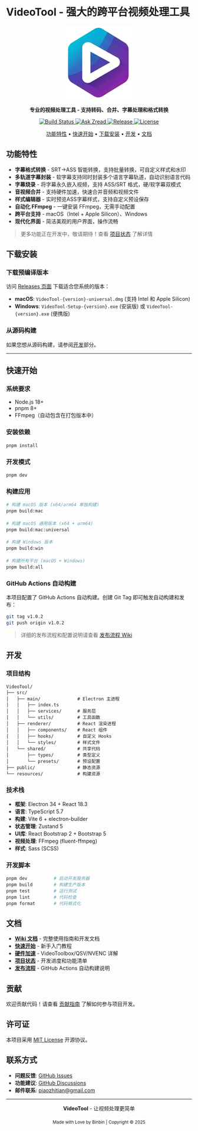 # VideoTool - 强大的跨平台视频处理工具

<div align="center">
  <img src="./resources/icons/icon.png" alt="VideoTool Logo" width="200"/>
  
  <p>
    <strong>专业的视频处理工具 - 支持转码、合并、字幕处理和格式转换</strong>
  </p>

  <p>
    <a href="https://github.com/binbin1213/VideoTool/actions">
      <img src="https://github.com/binbin1213/VideoTool/workflows/Build%20and%20Release/badge.svg" alt="Build Status">
    </a>
    <a href="https://zread.ai/binbin1213/VideoTool">
      <img src="https://img.shields.io/badge/Ask_Zread-_.svg?style=flat&color=00b0aa&labelColor=000000&logo=data%3Aimage%2Fsvg%2Bxml%3Bbase64%2CPHN2ZyB3aWR0aD0iMTYiIGhlaWdodD0iMTYiIHZpZXdCb3g9IjAgMCAxNiAxNiIgZmlsbD0ibm9uZSIgeG1sbnM9Imh0dHA6Ly93d3cudzMub3JnLzIwMDAvc3ZnIj4KPHBhdGggZD0iTTQuOTYxNTYgMS42MDAxSDIuMjQxNTZDMS44ODgxIDEuNjAwMSAxLjYwMTU2IDEuODg2NjQgMS42MDE1NiAyLjI0MDFWNC45NjAxQzEuNjAxNTYgNS4zMTM1NiAxLjg4ODEgNS42MDAxIDIuMjQxNTYgNS42MDAxSDQuOTYxNTZDNS4zMTUwMiA1LjYwMDEgNS42MDE1NiA1LjMxMzU2IDUuNjAxNTYgNC45NjAxVjIuMjQwMUM1LjYwMTU2IDEuODg2NjQgNS4zMTUwMiAxLjYwMDEgNC45NjE1NiAxLjYwMDFaIiBmaWxsPSIjZmZmIi8%2BCjxwYXRoIGQ9Ik00Ljk2MTU2IDEwLjM5OTlIMi4yNDE1NkMxLjg4ODEgMTAuMzk5OSAxLjYwMTU2IDEwLjY4NjQgMS42MDE1NiAxMS4wMzk5VjEzLjc1OTlDMS42MDE1NiAxNC4xMTM0IDEuODg4MSAxNC4zOTk5IDIuMjQxNTYgMTQuMzk5OUg0Ljk2MTU2QzUuMzE1MDIgMTQuMzk5OSA1LjYwMTU2IDE0LjExMzQgNS42MDE1NiAxMy43NTk5VjExLjAzOTlDNS42MDE1NiAxMC42ODY0IDUuMzE1MDIgMTAuMzk5OSA0Ljk2MTU2IDEwLjM5OTlaIiBmaWxsPSIjZmZmIi8%2BCjxwYXRoIGQ9Ik0xMy43NTg0IDEuNjAwMUgxMS4wMzg0QzEwLjY4NSAxLjYwMDEgMTAuMzk4NCAxLjg4NjY0IDEwLjM5ODQgMi4yNDAxVjQuOTYwMUMxMC4zOTg0IDUuMzEzNTYgMTAuNjg1IDUuNjAwMSAxMS4wMzg0IDUuNjAwMUgxMy43NTg0QzE0LjExMTkgNS42MDAxIDE0LjM5ODQgNS4zMTM1NiAxNC4zOTg0IDQuOTYwMVYyLjI0MDFDMTQuMzk4NCAxLjg4NjY0IDE0LjExMTkgMS42MDAxIDEzLjc1ODQgMS42MDAxWiIgZmlsbD0iI2ZmZiIvPgo8cGF0aCBkPSJNNCAxMkwxMiA0TDQgMTJaIiBmaWxsPSIjZmZmIi8%2BCjxwYXRoIGQ9Ik00IDEyTDEyIDQiIHN0cm9rZT0iI2ZmZiIgc3Ryb2tlLXdpZHRoPSIxLjUiIHN0cm9rZS1saW5lY2FwPSJyb3VuZCIvPgo8L3N2Zz4K&logoColor=ffffff" alt="Ask Zread">
    </a>
    <a href="https://github.com/binbin1213/VideoTool/releases">
      <img src="https://img.shields.io/github/v/release/binbin1213/VideoTool?include_prereleases" alt="Release">
    </a>
    <a href="https://github.com/binbin1213/VideoTool/blob/main/LICENSE">
      <img src="https://img.shields.io/badge/license-MIT-blue.svg" alt="License">
    </a>
  </p>

  <p>
    <a href="#功能特性">功能特性</a> •
    <a href="#快速开始">快速开始</a> •
    <a href="#下载安装">下载安装</a> •
    <a href="#开发">开发</a> •
    <a href="#文档">文档</a>
  </p>
</div>

## 功能特性

- **字幕格式转换** - SRT→ASS 智能转换，支持批量转换，可自定义样式和水印
- **多轨道字幕封装** - 软字幕支持同时封装多个语言字幕轨道，自动识别语言代码
- **字幕烧录** - 将字幕永久嵌入视频，支持 ASS/SRT 格式，硬/软字幕双模式
- **音视频合并** - 支持硬件加速，快速合并音频和视频文件  
- **样式编辑器** - 实时预览ASS字幕样式，支持自定义预设保存
- **自动化 FFmpeg** - 一键安装 FFmpeg，无需手动配置
- **跨平台支持** - macOS（Intel + Apple Silicon）、Windows
- **现代化界面** - 简洁美观的用户界面，操作流畅

> 更多功能正在开发中，敬请期待！查看 [项目状态](https://github.com/binbin1213/VideoTool/wiki/Project-Status) 了解详情

## 下载安装

### 下载预编译版本

访问 [Releases 页面](https://github.com/binbin1213/VideoTool/releases) 下载适合您系统的版本：

- **macOS**: `VideoTool-{version}-universal.dmg` (支持 Intel 和 Apple Silicon)
- **Windows**: `VideoTool-Setup-{version}.exe` (安装版) 或 `VideoTool-{version}.exe` (便携版)

### 从源码构建

如果您想从源码构建，请参阅[开发](#开发)部分。

---

## 快速开始

### 系统要求

- Node.js 18+ 
- pnpm 8+
- FFmpeg（自动包含在打包版本中）

### 安装依赖

```bash
pnpm install
```

### 开发模式

```bash
pnpm dev
```

### 构建应用

```bash
# 构建 macOS 版本 (x64/arm64 单独构建)
pnpm build:mac

# 构建 macOS 通用版本 (x64 + arm64)
pnpm build:mac:universal

# 构建 Windows 版本
pnpm build:win

# 构建所有平台 (macOS + Windows)
pnpm build:all
```

### GitHub Actions 自动构建

本项目配置了 GitHub Actions 自动构建。创建 Git Tag 即可触发自动构建和发布：

```bash
git tag v1.0.2
git push origin v1.0.2
```

> 详细的发布流程和配置说明请查看 [发布流程 Wiki](https://github.com/binbin1213/VideoTool/wiki/Release-Process)

## 开发

### 项目结构

```
VideoTool/
├── src/
│   ├── main/              # Electron 主进程
│   │   ├── index.ts
│   │   ├── services/      # 服务层
│   │   └── utils/         # 工具函数
│   ├── renderer/          # React 渲染进程
│   │   ├── components/    # React 组件
│   │   ├── hooks/         # 自定义 Hooks
│   │   └── styles/        # 样式文件
│   └── shared/            # 共享代码
│       ├── types/         # 类型定义
│       └── presets/       # 预设配置
├── public/                # 静态资源
└── resources/             # 构建资源
```

### 技术栈

- **框架**: Electron 34 + React 18.3
- **语言**: TypeScript 5.7
- **构建**: Vite 6 + electron-builder
- **状态管理**: Zustand 5
- **UI库**: React Bootstrap 2 + Bootstrap 5
- **视频处理**: FFmpeg (fluent-ffmpeg)
- **样式**: Sass (SCSS)

### 开发脚本

```bash
pnpm dev          # 启动开发服务器
pnpm build        # 构建生产版本
pnpm test         # 运行测试
pnpm lint         # 代码检查
pnpm format       # 代码格式化
```

## 文档

- **[Wiki 文档](https://github.com/binbin1213/VideoTool/wiki)** - 完整使用指南和开发文档
- **[快速开始](https://github.com/binbin1213/VideoTool/wiki/Quick-Start)** - 新手入门教程
- **[硬件加速](https://github.com/binbin1213/VideoTool/wiki/Hardware-Acceleration)** - VideoToolbox/QSV/NVENC 详解
- **[项目状态](https://github.com/binbin1213/VideoTool/wiki/Project-Status)** - 开发进度和功能清单
- **[发布流程](https://github.com/binbin1213/VideoTool/wiki/Release-Process)** - GitHub Actions 自动构建说明

## 贡献

欢迎贡献代码！请查看 [贡献指南](https://github.com/binbin1213/VideoTool/wiki/Contributing) 了解如何参与项目开发。

## 许可证

本项目采用 [MIT License](LICENSE) 开源协议。

## 联系方式

- **问题反馈**: [GitHub Issues](https://github.com/binbin1213/VideoTool/issues)
- **功能建议**: [GitHub Discussions](https://github.com/binbin1213/VideoTool/discussions)
- **邮件联系**: piaozhitian@gmail.com

---

<div align="center">
  <p>
    <strong>VideoTool</strong> - 让视频处理更简单
  </p>
  <p>
    <sub>Made with Love by Binbin | Copyright © 2025</sub>
  </p>
</div>
